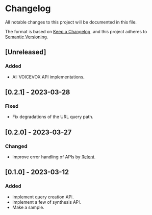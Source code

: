 # Changelog

All notable changes to this project will be documented in this file.

The format is based on [Keep a Changelog](https://keepachangelog.com/en/1.0.0/),
and this project adheres to [Semantic Versioning](https://semver.org/spec/v2.0.0.html).

## [Unreleased]

### Added

- All VOICEVOX API implementations.

## [0.2.1] - 2023-03-28

### Fixed

- Fix degradations of the URL query path.

## [0.2.0] - 2023-03-27

### Changed

- Improve error handling of APIs by [Relent](https://github.com/mochi-neko/Relent).

## [0.1.0] - 2023-03-12

### Added

- Implement query creation API.
- Implement a few of synthesis API.
- Make a sample.
